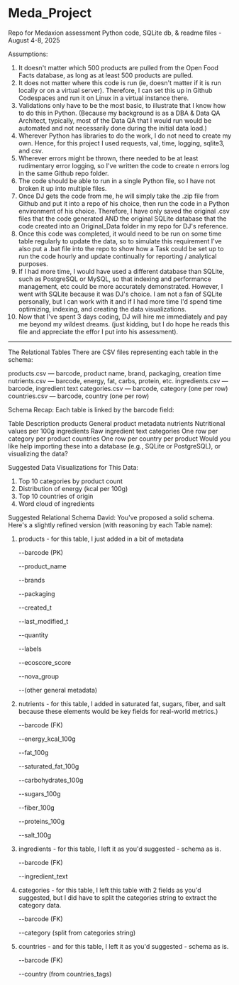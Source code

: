 # Meda_Project
Repo for Medaxion assessment Python code, SQLite db, &amp; readme files - August 4-8, 2025

Assumptions:
1.  It doesn't matter which 500 products are pulled from the Open Food Facts database, as long as at least 500 products are pulled.
2.  It does not matter where this code is run (ie, doesn't matter if it is run locally or on a virtual server).  Therefore, I can set this up in Github Codespaces and run it on Linux in a virtual instance there.
3.  Validations only have to be the most basic, to illustrate that I know how to do this in Python. (Because my background is as a DBA & Data QA Architect, typically, most of the Data QA that I would run would be automated and not necessarily done during the initial data load.)
4.  Wherever Python has libraries to do the work, I do not need to create my own.  Hence, for this project I used requests, val, time, logging, sqlite3, and csv.
5.  Wherever errors might be thrown, there needed to be at least rudimentary error logging, so I've written the code to create n errors log in the same Github repo folder.
6.  The code should be able to run in a single Python file, so I have not broken it up into multiple files.
7.  Once DJ gets the code from me, he will simply take the .zip file from Github and put it into a repo of his choice, then run the code in a Python environment of his choice.  Therefore, I have only saved the original .csv files that the code generated AND the original SQLite database that the code created into an Original_Data folder in my repo for DJ's reference.
8.  Once this code was completed, it would need to be run on some time table regularly to update the data, so to simulate this requirement I've also put a .bat file into the repo to show how a Task could be set up to run the code hourly and update continually for reporting / analytical purposes.
9.  If I had more time, I would have used a different database than SQLite, such as PostgreSQL or MySQL, so that indexing and performance management, etc could be more accurately demonstrated.  However, I went with SQLite because it was DJ's choice.  I am not a fan of SQLite personally, but I can work with it and if I had more time I'd spend time optimizing, indexing, and creating the data visualizations.
10.  Now that I've spent 3 days coding, DJ will hire me immediately and pay me beyond my wildest dreams.  (just kidding, but I do hope he reads this file and appreciate the effor I put into his assessment).
----------------------------------------------------------------------------------------------------------------------------------

The Relational Tables
There are CSV files representing each table in the schema:

products.csv — barcode, product name, brand, packaging, creation time
nutrients.csv — barcode, energy, fat, carbs, protein, etc.
ingredients.csv — barcode, ingredient text
categories.csv — barcode, category (one per row)
countries.csv — barcode, country (one per row)

Schema Recap:
Each table is linked by the barcode field:

Table	Description
products	General product metadata
nutrients	Nutritional values per 100g
ingredients	Raw ingredient text
categories	One row per category per product
countries	One row per country per product
Would you like help importing these into a database (e.g., SQLite or PostgreSQL), or visualizing the data?

Suggested Data Visualizations for This Data:
1.  Top 10 categories by product count
2.  Distribution of energy (kcal per 100g)
3.  Top 10 countries of origin
4.  Word cloud of ingredients


Suggested Relational Schema
David:  You've proposed a solid schema. 
Here's a slightly refined version (with reasoning by each Table name):


1. products - for this table, I just added in a bit of metadata 

    --barcode (PK)

    --product_name

    --brands

    --packaging

    --created_t

    --last_modified_t

    --quantity

    --labels

    --ecoscore_score

    --nova_group

    --(other general metadata)


2. nutrients - for this table, I added in saturated fat, sugars, fiber, and salt because these elements would be key fields for real-world metrics.)

    --barcode (FK)
    
    --energy_kcal_100g

    --fat_100g
    
    --saturated_fat_100g

    --carbohydrates_100g

    --sugars_100g

    --fiber_100g

    --proteins_100g

    --salt_100g


3. ingredients - for this table, I left it as you'd suggested - schema as is.

    --barcode (FK)

    --ingredient_text


4. categories - for this table, I left this table with 2 fields as you'd suggested, but I did have to split the categories string to extract the category data.

    --barcode (FK)

    --category (split from categories string)


5. countries - and for this table, I left it as you'd suggested - schema as is.

    --barcode (FK)

    --country (from countries_tags)
